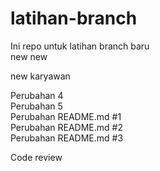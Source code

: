 # latihan-branch

Ini repo untuk latihan branch baru <br>
new new


new karyawan


Perubahan 4 <br>
Perubahan 5 <br>
Perubahan README.md #1 <br>
Perubahan README.md #2<br>
Perubahan README.md #3<br>

Code review<br>


